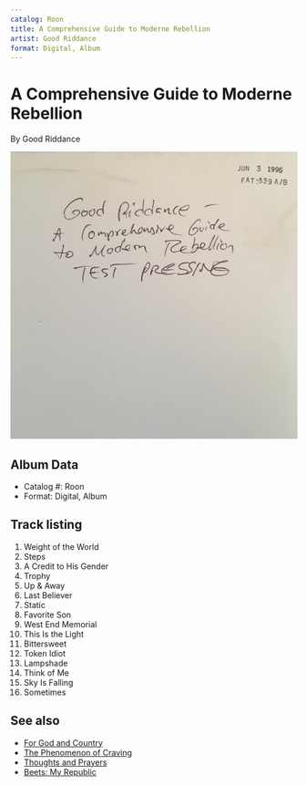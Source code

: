```yaml
---
catalog: Roon
title: A Comprehensive Guide to Moderne Rebellion
artist: Good Riddance
format: Digital, Album
---
```


# A Comprehensive Guide to Moderne Rebellion

By Good Riddance

![](../../assets/albumcovers/Good_Riddance-A_Comprehensive_Guide_to_Moderne_Rebellion.png)

## Album Data

- Catalog #: Roon
- Format: Digital, Album


## Track listing


1. Weight of the World
2. Steps
3. A Credit to His Gender
4. Trophy
5. Up & Away
6. Last Believer
7. Static
8. Favorite Son
9. West End Memorial
10. This Is the Light
11. Bittersweet
12. Token Idiot
13. Lampshade
14. Think of Me
15. Sky Is Falling
16. Sometimes


## See also

- [For God and Country](For_God_and_Country.md)
- [The Phenomenon of Craving](The_Phenomenon_of_Craving.md)
- [Thoughts and Prayers](Thoughts_and_Prayers.md)
- [Beets: My Republic](../../Beets/Good_Riddance/My_Republic.md)
